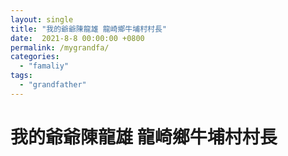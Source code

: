 ```yaml
---
layout: single
title: "我的爺爺陳龍雄 龍崎鄉牛埔村村長"
date:  2021-8-8 00:00:00 +0800
permalink: /mygrandfa/
categories: 
  - "famaliy"
tags:
  - "grandfather"
---
```

# 我的爺爺陳龍雄 龍崎鄉牛埔村村長

![]()



